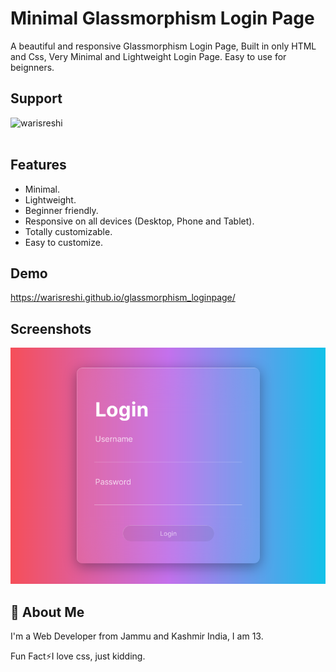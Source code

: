 # Minimal Glassmorphism Login Page

A beautiful and responsive Glassmorphism Login Page, Built in only HTML and Css, Very Minimal and Lightweight Login Page. Easy to use for beignners.

## Support

<p><a href="https://www.buymeacoffee.com/warisreshi"> <img align="left" src="https://cdn.buymeacoffee.com/buttons/v2/default-yellow.png" height="60" width="250" alt="warisreshi" /></a></p><br><br>

## Features

- Minimal.
- Lightweight.
- Beginner friendly.
- Responsive on all devices (Desktop, Phone and Tablet).
- Totally customizable.
- Easy to customize.

## Demo

https://warisreshi.github.io/glassmorphism_loginpage/


## Screenshots

![Desktop](./screenshots/1.png)


## 🚀 About Me
I'm a Web Developer from Jammu and Kashmir India, I am 13.

Fun Fact⚡I love css, just kidding.
